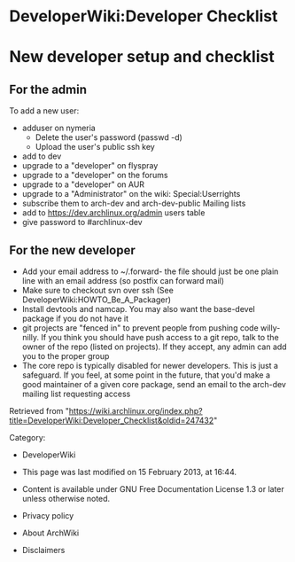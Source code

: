DeveloperWiki:Developer Checklist
=================================

New developer setup and checklist
=================================

For the admin
-------------

To add a new user:

-   adduser on nymeria
    -   Delete the user's password (passwd -d)
    -   Upload the user's public ssh key
-   add to dev
-   upgrade to a "developer" on flyspray
-   upgrade to a "developer" on the forums
-   upgrade to a "developer" on AUR
-   upgrade to a "Administrator" on the wiki: Special:Userrights
-   subscribe them to arch-dev and arch-dev-public Mailing lists
-   add to https://dev.archlinux.org/admin users table
-   give password to #archlinux-dev

For the new developer
---------------------

-   Add your email address to ~/.forward- the file should just be one
    plain line with an email address (so postfix can forward mail)
-   Make sure to checkout svn over ssh (See
    DeveloperWiki:HOWTO_Be_A_Packager)
-   Install devtools and namcap. You may also want the base-devel
    package if you do not have it
-   git projects are "fenced in" to prevent people from pushing code
    willy-nilly. If you think you should have push access to a git repo,
    talk to the owner of the repo (listed on projects). If they accept,
    any admin can add you to the proper group
-   The core repo is typically disabled for newer developers. This is
    just a safeguard. If you feel, at some point in the future, that
    you'd make a good maintainer of a given core package, send an email
    to the arch-dev mailing list requesting access

Retrieved from
"https://wiki.archlinux.org/index.php?title=DeveloperWiki:Developer_Checklist&oldid=247432"

Category:

-   DeveloperWiki

-   This page was last modified on 15 February 2013, at 16:44.
-   Content is available under GNU Free Documentation License 1.3 or
    later unless otherwise noted.
-   Privacy policy
-   About ArchWiki
-   Disclaimers

